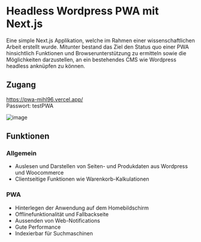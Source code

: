# Headless Wordpress PWA mit Next.js

Eine simple Next.js Applikation, welche im Rahmen einer wissenschaftlichen Arbeit erstellt wurde. 
Mitunter bestand das Ziel den Status quo einer PWA hinsichtlich Funktionen und Browserunterstützung zu ermitteln sowie die Möglichkeiten darzustellen, an ein bestehendes CMS wie Wordpress headless anknüpfen zu können. 

## Zugang
https://pwa-mihl96.vercel.app/  
Passwort: testPWA

![image](https://user-images.githubusercontent.com/75532504/143060685-3253e129-6a6e-4893-9259-b70adb50df45.png)

## Funktionen 
### Allgemein
- Auslesen und Darstellen von Seiten- und Produkdaten aus Wordpress und Woocommerce
- Clientseitige Funktionen wie Warenkorb-Kalkulationen

### PWA
- Hinterlegen der Anwendung auf dem Homebildschirm 
- Offlinefunktionalität und Fallbackseite
- Aussenden von Web-Notifications 
- Gute Performance 
- Indexierbar für Suchmaschinen
